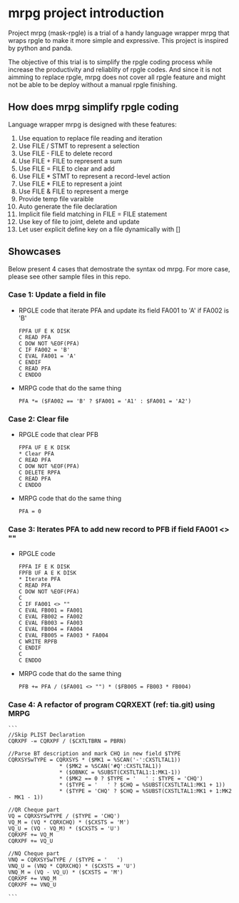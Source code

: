 # mrpg project introduction 

Project mrpg (mask-rpgle) is a trial of a handy language wrapper mrpg that wraps rpgle to make it more simple and expressive. This project is inspired by python and panda.

The objective of this trial is to simplify the rpgle coding process while increase the productivity and reliablity of rpgle codes. And since it is not aimming to replace rpgle, mrpg does not cover all rpgle feature and might not be able to be deploy without a manual rpgle finishing. 

## How does mrpg simplify rpgle coding

Language wrapper mrpg is designed with these features:
1. Use equation to replace file reading and iteration
1. Use FILE / STMT to represent a selection
1. Use FILE - FILE to delete record 
1. Use FILE + FILE to represent a sum
1. Use FILE = FILE to clear and add 
1. Use FILE * STMT to represent a record-level action
1. Use FILE * FILE to represent a joint
1. Use FILE & FILE to represent a merge
1. Provide temp file varaible
1. Auto generate the file declaration
1. Implicit file field matching in FILE = FILE statement
1. Use key of file to joint, delete and update
1. Let user explicit define key on a file dynamically with []

## Showcases

Below present 4 cases that  demostrate the syntax od mrpg. For more case, please see other sample files in this repo.

### Case 1: Update a field in file

* RPGLE code that iterate PFA and update its field FA001 to 'A' if FA002 is 'B'
    ```
    FPFA UF E K DISK
    C READ PFA
    C DOW NOT %EOF(PFA)
    C IF FA002 = 'B'
    C EVAL FA001 = 'A'
    C ENDIF
    C READ PFA
    C ENDDO
    ```

* MRPG code that do the same thing
    ```
    PFA *= ($FA002 == 'B' ? $FA001 = 'A1' : $FA001 = 'A2')
    ```

### Case 2: Clear file

* RPGLE code that clear PFB 
    ```
    FPFA UF E K DISK
    * Clear PFA 
    C READ PFA
    C DOW NOT %EOF(PFA)
    C DELETE RPFA
    C READ PFA
    C ENDDO
    ```

* MRPG code that do the same thing
    ```
    PFA = 0
    ```

### Case 3: Iterates PFA to add new record to PFB if field FA001 <> ""

* RPGLE code 
    ```
    FPFA IF E K DISK
    FPFB UF A E K DISK
    * Iterate PFA
    C READ PFA
    C DOW NOT %EOF(PFA)
    C
    C IF FA001 <> ""
    C EVAL FB001 = FA001
    C EVAL FB002 = FA002
    C EVAL FB003 = FA003
    C EVAL FB004 = FA004
    C EVAL FB005 = FA003 * FA004
    C WRITE RPFB
    C ENDIF
    C
    C ENDDO
    ```

* MRPG code that do the same thing
    ```
    PFB += PFA / ($FA001 <> "") * ($FB005 = FB003 * FB004)
    ```

### Case 4: A refactor of program CQRXEXT (ref: tia.git) using MRPG

    ```
    //Skip PLIST Declaration
    CQRXPF -= CQRXPF / ($CXTLTBRN = PBRN)

    //Parse BT description and mark CHQ in new field $TYPE
    CQRXSYSwTYPE = CQRXSYS * ($MK1 = %SCAN('-':CXSTLTAL1)) 
                    * ($MK2 = %SCAN('#Q':CXSTLTAL1)) 
                    * ($OBNKC = %SUBST(CXSTLTAL1:1:MK1-1))
                    * ($MK2 == 0 ? $TYPE = '   ' : $TYPE = 'CHQ')
                    * ($TYPE = '   ' ? $CHQ = %SUBST(CXSTLTAL1:MK1 + 1))
                    * ($TYPE = 'CHQ' ? $CHQ = %SUBST(CXSTLTAL1:MK1 + 1:MK2 - MK1 - 1))

    //QR Cheque part
    VQ = CQRXSYSwTYPE / ($TYPE = 'CHQ')
    VQ_M = (VQ * CQRXCHQ) * ($CXSTS = 'M')
    VQ_U = (VQ - VQ_M) * ($CXSTS = 'U')
    CQRXPF += VQ_M
    CQRXPF += VQ_U

    //NQ Cheque part
    VNQ = CQRXSYSwTYPE / ($TYPE = '   ')
    VNQ_U = (VNQ * CQRXCHQ) * ($CXSTS = 'U')
    VNQ_M = (VQ - VQ_U) * ($CXSTS = 'M')
    CQRXPF += VNQ_M
    CQRXPF += VNQ_U

    ```
